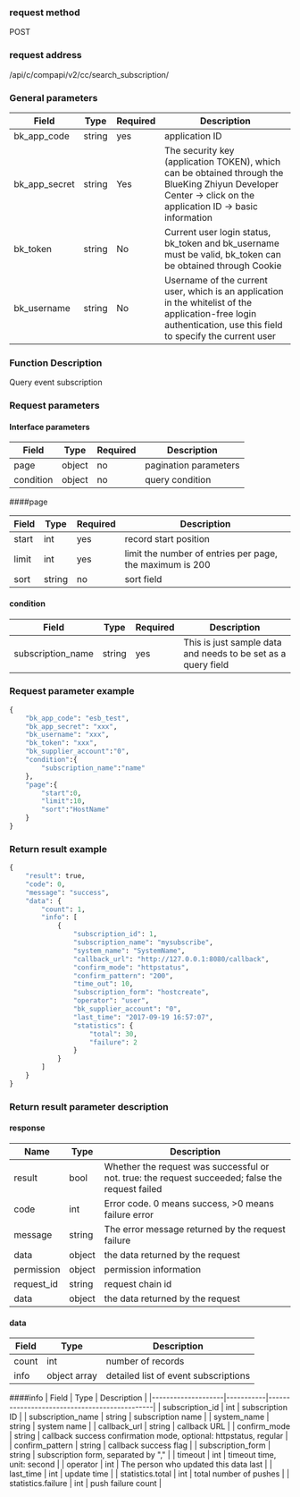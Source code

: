 
### request method

POST


### request address

/api/c/compapi/v2/cc/search_subscription/


### General parameters

| Field | Type | Required | Description |
|-----------|------------|--------|------------|
| bk_app_code | string | yes | application ID |
| bk_app_secret| string | Yes | The security key (application TOKEN), which can be obtained through the BlueKing Zhiyun Developer Center -> click on the application ID -> basic information |
| bk_token | string | No | Current user login status, bk_token and bk_username must be valid, bk_token can be obtained through Cookie |
| bk_username | string | No | Username of the current user, which is an application in the whitelist of the application-free login authentication, use this field to specify the current user |


### Function Description

Query event subscription

### Request parameters



#### Interface parameters

| Field | Type | Required | Description |
|---------------------|------------|--------|-----------------------------|
| page | object | no | pagination parameters |
| condition | object | no | query condition |

####page

| Field | Type | Required | Description |
|-----------|------------|--------|----------------------|
| start | int | yes | record start position |
| limit | int | yes | limit the number of entries per page, the maximum is 200 |
| sort | string | no | sort field |

#### condition

| Field | Type | Required | Description |
|-----------|------------|--------|------------|
| subscription_name |string |yes | This is just sample data and needs to be set as a query field |

### Request parameter example

```python
{
    "bk_app_code": "esb_test",
    "bk_app_secret": "xxx",
    "bk_username": "xxx",
    "bk_token": "xxx",
    "bk_supplier_account":"0",
    "condition":{
        "subscription_name":"name"
    },
    "page":{
        "start":0,
        "limit":10,
        "sort":"HostName"
    }
}
```

### Return result example

```python
{
    "result": true,
    "code": 0,
    "message": "success",
    "data": {
        "count": 1,
        "info": [
            {
                "subscription_id": 1,
                "subscription_name": "mysubscribe",
                "system_name": "SystemName",
                "callback_url": "http://127.0.0.1:8080/callback",
                "confirm_mode": "httpstatus",
                "confirm_pattern": "200",
                "time_out": 10,
                "subscription_form": "hostcreate",
                "operator": "user",
                "bk_supplier_account": "0",
                "last_time": "2017-09-19 16:57:07",
                "statistics": {
                    "total": 30,
                    "failure": 2
                }
            }
        ]
    }
}
```

### Return result parameter description
#### response

| Name | Type | Description |
| ------- | ------ | ------------------------------------- |
| result | bool | Whether the request was successful or not. true: the request succeeded; false the request failed |
| code | int | Error code. 0 means success, >0 means failure error |
| message | string | The error message returned by the request failure |
| data | object | the data returned by the request |
| permission | object | permission information |
| request_id | string | request chain id |
| data | object | the data returned by the request |


#### data
| Field | Type | Description |
|-------|--------------|------------------|
| count | int | number of records |
| info | object array | detailed list of event subscriptions |

####info
| Field | Type | Description |
|--------------------|-----------|----------------------------------------------|
| subscription_id | int | subscription ID |
| subscription_name | string | subscription name |
| system_name | string | system name |
| callback_url | string | callback URL |
| confirm_mode | string | callback success confirmation mode, optional: httpstatus, regular |
| confirm_pattern | string | callback success flag |
| subscription_form | string | subscription form, separated by "," |
| timeout | int | timeout time, unit: second |
| operator | int | The person who updated this data last |
| last_time | int | update time |
| statistics.total | int | total number of pushes |
| statistics.failure | int | push failure count |